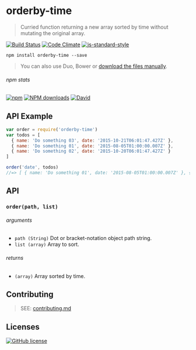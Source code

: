 # orderby-time
> Curried function returning a new array sorted by time without mutating the original array.

[![Build Status](http://img.shields.io/travis/wilmoore/orderby-time.js.svg)](https://travis-ci.org/wilmoore/orderby-time.js) [![Code Climate](https://codeclimate.com/github/wilmoore/orderby-time.js/badges/gpa.svg)](https://codeclimate.com/github/wilmoore/orderby-time.js) [![js-standard-style](https://img.shields.io/badge/code%20style-standard-brightgreen.svg?style=flat)](https://github.com/feross/standard)

```shell
npm install orderby-time --save
```

> You can also use Duo, Bower or [download the files manually](https://github.com/wilmoore/orderby-time.js/releases).

###### npm stats

[![npm](https://img.shields.io/npm/v/orderby-time.svg)](https://www.npmjs.org/package/orderby-time) [![NPM downloads](http://img.shields.io/npm/dm/orderby-time.svg)](https://www.npmjs.org/package/orderby-time) [![David](https://img.shields.io/david/wilmoore/orderby-time.js.svg)](https://david-dm.org/wilmoore/orderby-time.js)

## API Example

```js
var order = require('orderby-time')
var todos = [
  { name: 'Do something 03', date: '2015-10-21T06:01:47.427Z' },
  { name: 'Do something 01', date: '2015-08-05T01:00:00.007Z' },
  { name: 'Do something 02', date: '2015-10-20T06:01:47.427Z' }
]

order('date', todos)
//=> [ { name: 'Do something 01', date: '2015-08-05T01:00:00.007Z' }, { name: 'Do something 02', date: '2015-10-20T06:01:47.427Z' }, { name: 'Do something 03', date: '2015-10-21T06:01:47.427Z' } ]
```

## API

### `order(path, list)`

###### arguments

 - `path (String)` Dot or bracket-notation object path string.
 - `list (array)` Array to sort.

###### returns

 - `(array)` Array sorted by time.

## Contributing

> SEE: [contributing.md](contributing.md)

## Licenses

[![GitHub license](https://img.shields.io/github/license/wilmoore/orderby-time.js.svg)](https://github.com/wilmoore/orderby-time.js/blob/master/license)
